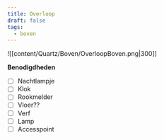 ```yaml
---
title: Overloop
draft: false
tags:
  - boven
---
```

![[content/Quartz/Boven/OverloopBoven.png|300]]

**Benodigdheden**
- [ ] Nachtlampje
- [ ] Klok
- [ ] Rookmelder
- [ ] Vloer??
- [ ] Verf
- [ ] Lamp
- [ ] Accesspoint